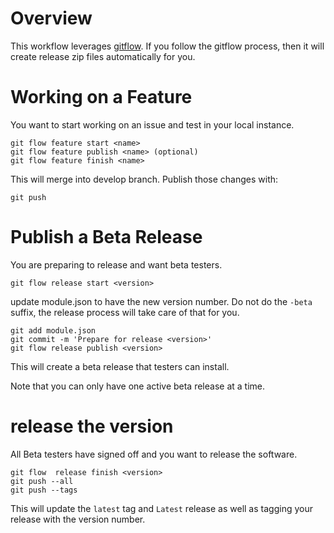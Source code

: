 # Overview
This workflow leverages [gitflow](https://www.atlassian.com/git/tutorials/comparing-workflows/gitflow-workflow).
If you follow the gitflow process, then it will create release zip files automatically for you.

# Working on a Feature
You want to start working on an issue and test in your local instance.
````
git flow feature start <name>
git flow feature publish <name> (optional)
git flow feature finish <name> 
````
This will merge into develop branch. Publish those changes with:
```
git push
```

# Publish a Beta Release
You are preparing to release and want beta testers. 
```
git flow release start <version>
```
update module.json to have the new version number. Do not do the ```-beta``` 
suffix, the release process will take care of that for you.
```
git add module.json
git commit -m 'Prepare for release <version>'
git flow release publish <version>
```
This will create a beta release that testers can install.

Note that you can only have one active beta release at a time.

# release the version
All Beta testers have signed off and you want to release the software.
````
git flow  release finish <version>
git push --all 
git push --tags
````
This will update the ```latest``` tag and ```Latest``` release as well as
tagging your release with the version number.

